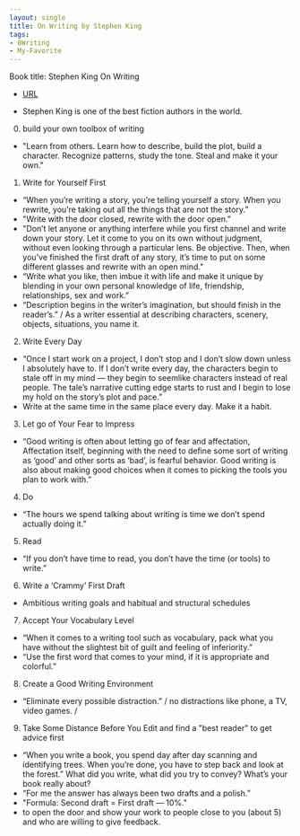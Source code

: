 ```yaml
---
layout: single
title: On Writing by Stephen King
tags:
- 0Writing
- My-Favorite
---
```



Book title: Stephen King On Writing 

   
- [URL](https://www.amazon.com/dp/B00TT5I9A0/ref=dp-kindle-redirect?_encoding=UTF8&btkr=1)

- Stephen King is one of the best fiction authors in the world. 

0. build your own toolbox of writing 
- "Learn from others. Learn how to describe, build the plot, build a character. Recognize patterns, study the tone. Steal and make it your own."

1. Write for Yourself First
- “When you’re writing a story, you’re telling yourself a story. When you rewrite, you’re taking out all the things that are not the story.”
- "Write with the door closed, rewrite with the door open."
- "Don’t let anyone or anything interfere while you first channel and write down your story. Let it come to you on its own without judgment, without even looking through a particular lens. Be objective. Then, when you’ve finished the first draft of any story, it’s time to put on some different glasses and rewrite with an open mind."
- “Write what you like, then imbue it with life and make it unique by blending in your own personal knowledge of life, friendship, relationships, sex and work.”
- “Description begins in the writer’s imagination, but should finish in the reader’s.” / As a writer  essential  at describing characters, scenery, objects, situations, you name it.

2. Write Every Day
- “Once I start work on a project, I don’t stop and I don’t slow down unless I absolutely have to. If I don’t write every day, the characters begin to stale off in my mind — they begin to seemlike characters instead of real people. The tale’s narrative cutting edge starts to rust and I begin to lose my hold on the story’s plot and pace.”
- Write at the same time in the same place every day. Make it a habit.

3. Let go of Your Fear to Impress
- “Good writing is often about letting go of fear and affectation, Affectation itself, beginning with the need to define some sort of writing as ‘good’ and other sorts as ‘bad’, is fearful behavior. Good writing is also about making good choices when it comes to picking the tools you plan to work with.”

4. Do
- “The hours we spend talking about writing is time we don’t spend actually doing it.”

5. Read
- “If you don’t have time to read, you don’t have the time (or tools) to write.”

6. Write a ‘Crammy’ First Draft
- Ambitious writing goals and habitual and structural  schedules 

7. Accept Your Vocabulary Level
- “When it comes to a writing tool such as vocabulary, pack what you have without the slightest bit of guilt and feeling of inferiority.”
- “Use the first word that comes to your mind, if it is appropriate and colorful.” 

8. Create a Good Writing Environment
- “Eliminate every possible distraction.” / no distractions like  phone, a TV, video games.  / 

9. Take Some Distance Before You Edit and find a "best reader" to get advice first
- “When you write a book, you spend day after day scanning and identifying trees. When you’re done, you have to step back and look at the forest.”
What did you write, what did you try to convey? What’s your book really about?
- “For me the answer has always been two drafts and a polish.”
- "Formula: Second draft = First draft — 10%."
- to open the door and show your work to people close to you (about 5) and who are willing to give feedback.
